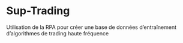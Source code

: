 # Sup-Trading
Utilisation de la RPA pour créer une base de données d’entraînement d’algorithmes de trading haute fréquence
